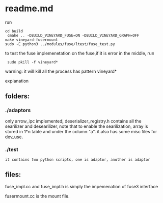 # readme.md
run 
``` shell
cd build
 cmake .. -DBUILD_VINEYARD_FUSE=ON -DBUILD_VINEYARD_GRAPH=OFF
make vineyard-fusermount
sudo -E python3 ../modules/fuse/ltest/fuse_test.py 
```
to test the fuse implemenetation on the fuse,if it is error in the middle, run
``` shell
 sudo pkill -f vineyard* 
```
warning: it will kill all the process has pattern vineyard*

explanation 
## folders:

### ./adaptors  
only arrow_ipc implemented,  deserializer_registry.h contains all the searilizer and desearilizer, note that to enable the searilization, array is stored in  1*n table and under the column "a". it also has some misc files for dev_use. 

### ./test
    it contains two python scripts, one is adaptor, another is adaptor
## files:
fuse_impl.cc and fuse_impl.h is simply the impemenation of fuse3 interface

fusermount.cc is the mount file. 





